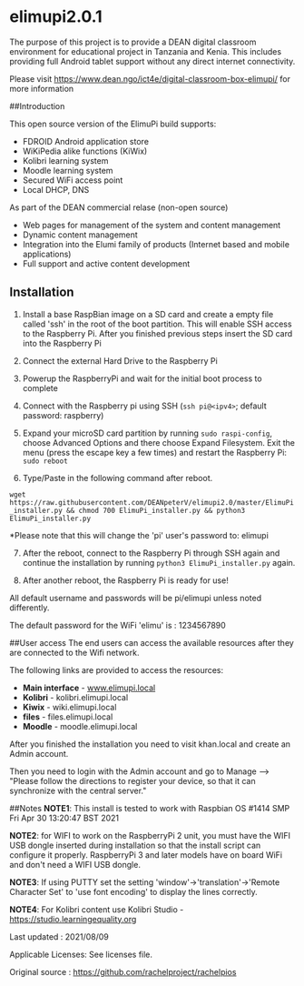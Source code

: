 # elimupi2.0.1

The purpose of this project is to provide a DEAN digital classroom environment for educational project in Tanzania and Kenia. This includes providing full Android tablet support without any direct internet connectivity. 

Please visit https://www.dean.ngo/ict4e/digital-classroom-box-elimupi/ for more information 

##Introduction 

This open source version of the ElimuPi build supports: 
- FDROID Android application store 
- WiKiPedia alike functions (KiWix) 
- Kolibri learning system
- Moodle learning system
- Secured WiFi access point 
- Local DHCP, DNS 

As part of the DEAN commercial relase (non-open source) 
- Web pages for management of the system and content management
- Dynamic content management 
- Integration into the Elumi family of products (Internet based and mobile applications)
- Full support and active content development

## Installation 
1. Install a base RaspBian image on a SD card and create a empty file called 'ssh' in the root of the boot partition. This will enable SSH access to the Raspberry Pi. After you finished previous steps insert the SD card into the Raspberry Pi

2. Connect the external Hard Drive to the Raspberry Pi

3. Powerup the RaspberryPi and wait for the initial boot process to complete 

4. Connect with the Raspberry pi using SSH (`ssh pi@<ipv4>`; default password: raspberry)
 
5. Expand your microSD card partition by running `sudo raspi-config`, choose Advanced Options and there choose Expand Filesystem. Exit the menu (press the escape key a few times) and restart the Raspberry Pi: `sudo reboot`

6. Type/Paste in the following command after reboot. 

`wget https://raw.githubusercontent.com/DEANpeterV/elimupi2.0/master/ElimuPi_installer.py && chmod 700 ElimuPi_installer.py && python3 ElimuPi_installer.py`

*Please note that this will change the 'pi' user's password to: elimupi 

7. After the reboot, connect to the Raspberry Pi through SSH again and continue the installation by running `python3 ElimuPi_installer.py` again. 

8. After another reboot, the Raspberry Pi is ready for use! 

All default username and passwords will be pi/elimupi unless noted differently. 

The default password for the WiFi 'elimu' is : 1234567890

##User access
The end users can access the available resources after they are connected to the Wifi network.

The following links are provided to access the resources:

- **Main interface** - www.elimupi.local
- **Kolibri** - kolibri.elimupi.local
- **Kiwix** - wiki.elimupi.local
- **files** - files.elimupi.local
- **Moodle** - moodle.elimupi.local

After you finished the installation you need to visit khan.local and create an Admin account. 

Then you need to login with the Admin account and go to Manage --> "Please follow the directions to register your device, so that it can synchronize with the central server."


##Notes
**NOTE1**: This install is tested to work with Raspbian OS #1414 SMP Fri Apr 30 13:20:47 BST 2021

**NOTE2**: for WIFI to work on the RaspberryPi 2 unit, you must have the WIFI USB dongle inserted during installation so that the install script can configure it properly. RaspberryPi 3 and later models have on board WiFi and don't need a WIFI USB dongle. 

**NOTE3**: If using  PUTTY set the setting 'window'->'translation'->'Remote Character Set' to 'use font encoding' to display the lines correctly.

**NOTE4**: For Kolibri content use Kolibri Studio - https://studio.learningequality.org

Last updated : 2021/08/09 

Applicable Licenses: See licenses file. 

Original source : https://github.com/rachelproject/rachelpios 
